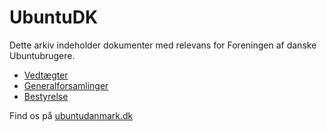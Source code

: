# UbuntuDK

Dette arkiv indeholder dokumenter med relevans for Foreningen af danske Ubuntubrugere.

- [Vedtægter](vedt%C3%A6gter.md)
- [Generalforsamlinger](Generalforsamlinger.md)
- [Bestyrelse](Bestyrelse.md)

Find os på [ubuntudanmark.dk](https://ubuntudanmark.dk/)
